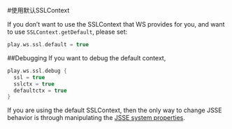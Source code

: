 #使用默认SSLContext

If you don’t want to use the SSLContext that WS provides for you, and want to use `SSLContext.getDefault`, please set:

```scala
play.ws.ssl.default = true
```


##Debugging
If you want to debug the default context,

```scala
play.ws.ssl.debug {
  ssl = true
  sslctx = true
  defaultctx = true
}
```

If you are using the default SSLContext, then the only way to change JSSE behavior is through manipulating the [JSSE system properties](https://docs.oracle.com/javase/8/docs/technotes/guides/security/jsse/JSSERefGuide.html#Customization).